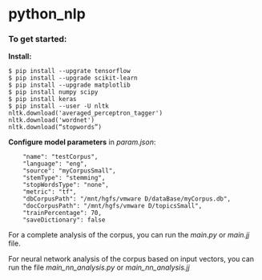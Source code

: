 # python_nlp


### To get started:
**Install:**
```
$ pip install --upgrate tensorflow
$ pip install --upgrade scikit-learn
$ pip install --upgrade matplotlib
$ pip install numpy scipy
$ pip install keras
$ pip install --user -U nltk
nltk.download('averaged_perceptron_tagger')
nltk.download('wordnet')
nltk.download(“stopwords”)
```
**Сonfigure model parameters**
in *param.json*:
```
    "name": "testCorpus",
    "language": "eng",
    "source": "myCorpusSmall",
    "stemType": "stemming",
    "stopWordsType": "none",
    "metric": "tf",
    "dbCorpusPath": "/mnt/hgfs/vmware D/dataBase/myCorpus.db",
    "docCorpusPath": "/mnt/hgfs/vmware D/topicsSmall",
    "trainPercentage": 70,
    "saveDictionary": false
```

For a complete analysis of the corpus, you can run the *main.py* or *main.jj* file.

For neural network analysis of the corpus based on input vectors, you can run the file *main_nn_analysis.py* or *main_nn_analysis.jj*